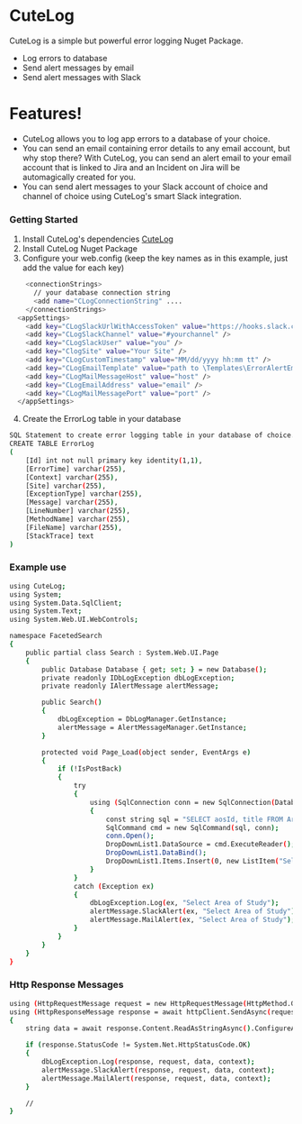 # CuteLog

CuteLog is a simple but powerful error logging Nuget Package.

  - Log errors to database
  - Send alert messages by email
  - Send alert messages with Slack

# Features!

  - CuteLog allows you to log app errors to a database of your choice.
  - You can send an email containing error details to any email account, but why stop there? With CuteLog, you can send an alert email to your email account that is linked to Jira and an Incident on Jira will be automagically created for you.
  - You can send alert messages to your Slack account of choice and channel of choice using CuteLog's smart Slack integration.

### Getting Started

1. Install CuteLog's dependencies [CuteLog](https://www.nuget.org/packages/CuteLog/)
2. Install CuteLog Nuget Package
3. Configure your web.config (keep the key names as in this example, just add the value for each key)

```sh
    <connectionStrings>
      // your database connection string 
      <add name="CLogConnectionString" ....
    </connectionStrings>
  <appSettings>
    <add key="CLogSlackUrlWithAccessToken" value="https://hooks.slack.com/services/XXXXXX/XXXXXXXXXXXXX" />
    <add key="CLogSlackChannel" value="#yourchannel" />
    <add key="CLogSlackUser" value="you" />
    <add key="ClogSite" value="Your Site" />
    <add key="CLogCustomTimestamp" value="MM/dd/yyyy hh:mm tt" />
    <add key="CLogEmailTemplate" value="path to \Templates\ErrorAlertEmail.html" />
    <add key="CLogMailMessageHost" value="host" />
    <add key="CLogEmailAddress" value="email" />
    <add key="CLogMailMessagePort" value="port" />
  </appSettings>
```
4. Create the ErrorLog table in your database
```sh
SQL Statement to create error logging table in your database of choice.
CREATE TABLE ErrorLog
(
    [Id] int not null primary key identity(1,1),
	[ErrorTime] varchar(255),
	[Context] varchar(255),
	[Site] varchar(255),
	[ExceptionType] varchar(255),
	[Message] varchar(255),
	[LineNumber] varchar(255),
	[MethodName] varchar(255),
	[FileName] varchar(255),
	[StackTrace] text
)
```

### Example use

```sh
using CuteLog;
using System;
using System.Data.SqlClient;
using System.Text;
using System.Web.UI.WebControls;

namespace FacetedSearch
{
    public partial class Search : System.Web.UI.Page
    {
        public Database Database { get; set; } = new Database();
        private readonly IDbLogException dbLogException;
        private readonly IAlertMessage alertMessage;

        public Search()
        {
            dbLogException = DbLogManager.GetInstance;
            alertMessage = AlertMessageManager.GetInstance;
        }

        protected void Page_Load(object sender, EventArgs e)
        {
            if (!IsPostBack)
            {
                try
                {
                    using (SqlConnection conn = new SqlConnection(Database.SearchDemoConnectionString))
                    {
                        const string sql = "SELECT aosId, title FROM AreaOfStud";
                        SqlCommand cmd = new SqlCommand(sql, conn);
                        conn.Open();
                        DropDownList1.DataSource = cmd.ExecuteReader();
                        DropDownList1.DataBind();
                        DropDownList1.Items.Insert(0, new ListItem("Select Area Of Study", "Default"));
                    }
                }
                catch (Exception ex)
                {
                    dbLogException.Log(ex, "Select Area of Study");
                    alertMessage.SlackAlert(ex, "Select Area of Study");
                    alertMessage.MailAlert(ex, "Select Area of Study");
                }
            }
        }
    }
}
```
### Http Response Messages
```sh
using (HttpRequestMessage request = new HttpRequestMessage(HttpMethod.Get, BaseUrl + restUrl + query))
using (HttpResponseMessage response = await httpClient.SendAsync(request).ConfigureAwait(false))
{
    string data = await response.Content.ReadAsStringAsync().ConfigureAwait(false);

    if (response.StatusCode != System.Net.HttpStatusCode.OK)
    {
		dbLogException.Log(response, request, data, context);
		alertMessage.SlackAlert(response, request, data, context);
		alertMessage.MailAlert(response, request, data, context);
    }

    //
}
```
